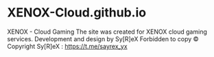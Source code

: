 # XENOX-Cloud.github.io
XENOX - Cloud Gaming  The site was created for XENOX cloud gaming services. Development and design by Sy[R]eX  Forbidden to copy  © Copyright Sy[R]eX : https://t.me/sayrex_yx
